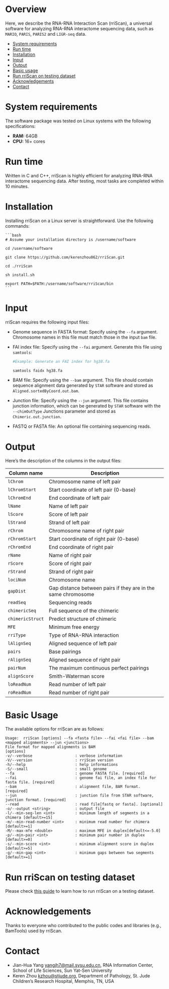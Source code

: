 # Overview
Here, we describe the RNA-RNA Interaction Scan (rriScan), a universal software for analyzing RNA-RNA interactome sequencing data, such as `MARIO`, `PARIS`, `PARIS2` and `LIGR-seq` data.

- [System requirements](#System-requirements)
- [Run time](#Run-time)
- [Installation](#Installation)
- [Input](#Input)
- [Output](#Output)
- [Basic usage](#Basic-usage)
- [Run rriScan on testing dataset](#Run-rriScan-on-testing-dataset)
- [Acknowledgements](#Acknowledgements)
- [Contact](#Contact)

# System requirements
The software package was tested on Linux systems with the following specifications:  
- **RAM:** 64GB  
- **CPU:** 16+ cores

# Run time
Written in C and C++, rriScan is highly efficient for analyzing RNA-RNA interactome sequencing data. After testing, most tasks are completed within 10 minutes.  

# Installation
Installing rriScan on a Linux server is straightforward. Use the following commands:

    ```bash
    # Assume your installation directory is /username/software
    
    cd /username/software
    
    git clone https://github.com/kerenzhou062/rriScan.git
    
    cd ./rriScan
    
    sh install.sh
    
    export PATH=$PATH:/username/software/rriScan/bin
    ```

# Input
rriScan requires the following input files:

* Genome sequence in FASTA format: Specify using the `--fa` argument. Chromosome names in this file must match those in the input `bam` file.

* FAI index file: Specify using the `--fai` argument. Generate this file using `samtools`:

    ```bash
    #Example: Generate an FAI index for hg38.fa  
    
    samtools faidx hg38.fa
    ```

* BAM file: Specify using the `--bam` argument. This file should contain sequence alignment data generated by `STAR` software and stored as `Aligned.sortedByCoord.out.bam`.

* Junction file: Specify using the `--jun` argument. This file contains junction information, which can be generated by `STAR` software with the `--chimOutType` Junctions parameter and stored as `Chimeric.out.junction`.

* FASTQ or FASTA file: An optional file containing sequencing reads.

# Output
Here’s the description of the columns in the output files:

| Column name          | Description
| -----------          |----------
| `lChrom`             | Chromosome name of left pair
| `lChromStart`        | Start coordinate of left pair (0-base)
| `lChromEnd`          | End coordinate of left pair
| `lName`              | Name of left pair
| `lScore`             | Score of left pair
| `lStrand`            | Strand of left pair
| `rChrom`             | Chromosome name of right pair
| `rChromStart`        | Start coordinate of right pair (0-base)
| `rChromEnd`          | End coordinate of right pair
| `rName`              | Name of right pair
| `rScore`             | Score of right pair
| `rStrand`            | Strand of right pair
| `lociNum`            | Chromosome name
| `gapDist`            | Gap distance between pairs if they are in the same chromosome
| `readSeq`            | Sequencing reads
| `chimericSeq`        | Full sequence of the chimeric
| `chimericStruct`     | Predict structure of chimeric
| `MFE`                | Minimum free energy
| `rriType`            | Type of RNA-RNA interaction
| `lAlignSeq`          | Aligned sequence of left pair
| `pairs`              | Base pairings
| `rAlignSeq`          | Aligned sequence of right pair
| `pairNum`            | The maximum continuous perfect pairings
| `alignScore`         | Smith-Waterman score
| `loReadNum`          | Read number of left pair
| `roReadNum`          | Read number of right pair

# Basic Usage
The available options for rriScan are as follows:

```shell
Usage:  rriScan [options] --fa <fasta file> --fai <fai file> --bam <mapped alignments> --jun <junctions>
File format for mapped alignments is BAM
[options]
-v/--verbose                   : verbose information
-V/--version                   : rriScan version
-h/--help                      : help informations
-S/--small                     : small genome
--fa                           : genome FASTA file. [required]
--fai                          : genome fai file, an index file for fasta file. [required]
--bam                          : alignment file, BAM format. [required]
--jun                          : junction file from STAR software, junction format. [required]
--read                         : read file[fastq or fasta]. [optional]
-o/--output <string>           : output file
-l/--min-seg-len <int>         : minimum length of segments in a chimera [default>=15]
-m/--min-read-number <int>     : minimum read number for chimera [default>=1]
-M/--max-mfe <double>          : maximum MFE in duplex[default<=-5.0]
-p/--min-pair <int>            : minimum pair number in duplex [default>=0]
-s/--min-score <int>           : minimum alignment score in duplex [default>=5]
-g/--min-gap <int>             : minimum gaps between two segments [default>=1]
```

# Run rriScan on testing dataset
Please check [this guide](test_data/README.md) to learn how to run rriScan on a testing dataset.

# Acknowledgements
Thanks to everyone who contributed to the public codes and libraries (e.g., BamTools) used by rriScan.

# Contact
* Jian-Hua Yang <yangjh7@mail.sysu.edu.cn>, RNA Information Center, School of Life Sciences, Sun Yat-Sen University<BR>
* Keren Zhou <kzhou@stjude.org>, Department of Pathology, St. Jude Children’s Research Hospital, Memphis, TN, USA<BR>
